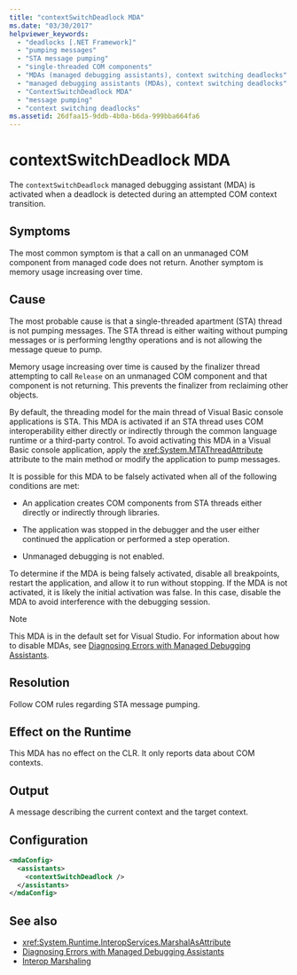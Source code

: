 ```yaml
---
title: "contextSwitchDeadlock MDA"
ms.date: "03/30/2017"
helpviewer_keywords:
  - "deadlocks [.NET Framework]"
  - "pumping messages"
  - "STA message pumping"
  - "single-threaded COM components"
  - "MDAs (managed debugging assistants), context switching deadlocks"
  - "managed debugging assistants (MDAs), context switching deadlocks"
  - "ContextSwitchDeadlock MDA"
  - "message pumping"
  - "context switching deadlocks"
ms.assetid: 26dfaa15-9ddb-4b0a-b6da-999bba664fa6
---
```

# contextSwitchDeadlock MDA

The `contextSwitchDeadlock` managed debugging assistant (MDA) is activated when a deadlock is detected during an attempted COM context transition.

## Symptoms

The most common symptom is that a call on an unmanaged COM component from managed code does not return.  Another symptom is memory usage increasing over time.

## Cause

The most probable cause is that a single-threaded apartment (STA) thread is not pumping messages. The STA thread is either waiting without pumping messages or is performing lengthy operations and is not allowing the message queue to pump.

Memory usage increasing over time is caused by the finalizer thread attempting to call `Release` on an unmanaged COM component and that component is not returning.  This prevents the finalizer from reclaiming other objects.

By default, the threading model for the main thread of Visual Basic console applications is STA. This MDA is activated if an STA thread uses COM interoperability either directly or indirectly through the common language runtime or a third-party control.  To avoid activating this MDA in a Visual Basic console application, apply the <xref:System.MTAThreadAttribute> attribute to the main method or modify the application to pump messages.

It is possible for this MDA to be falsely activated when all of the following conditions are met:

- An application creates COM components from STA threads either directly or indirectly through libraries.

- The application was stopped in the debugger and the user either continued the application or performed a step operation.

- Unmanaged debugging is not enabled.

To determine if the MDA is being falsely activated, disable all breakpoints, restart the application, and allow it to run without stopping. If the MDA is not activated, it is likely the initial activation was false. In this case, disable the MDA to avoid interference with the debugging session.

> [!NOTE]
> This MDA is in the default set for Visual Studio. For information about how to disable MDAs, see [Diagnosing Errors with Managed Debugging Assistants](diagnosing-errors-with-managed-debugging-assistants.md#enable-and-disable-mdas).

## Resolution

Follow COM rules regarding STA message pumping.

## Effect on the Runtime

This MDA has no effect on the CLR. It only reports data about COM contexts.

## Output

A message describing the current context and the target context.

## Configuration

```xml
<mdaConfig>
  <assistants>
    <contextSwitchDeadlock />
  </assistants>
</mdaConfig>
```

## See also

- <xref:System.Runtime.InteropServices.MarshalAsAttribute>
- [Diagnosing Errors with Managed Debugging Assistants](diagnosing-errors-with-managed-debugging-assistants.md)
- [Interop Marshaling](../interop/interop-marshaling.md)
